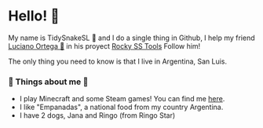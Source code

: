 # Hello! 👋
My name is TidySnakeSL 🐍 and I do a single thing in Github, I help my friend <a href="https://github.com/LucianoOrtega">Luciano Ortega 🍷</a> in his proyect <a href="https://github.com/LucianoOrtega/Rocky-SS-Tool">Rocky SS Tools</a> Follow him!

The only thing you need to know is that I live in Argentina, San Luis.
### 🐍 Things about me 🐍
+ I play Minecraft and some Steam games! You can find me <a href="https://steamcommunity.com/id/TidySnake/">here</a>.
+ I like "Empanadas", a national food from my country Argentina.
+ I have 2 dogs, Jana and Ringo (from Ringo Star)

